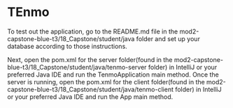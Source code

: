 # TEnmo
To test out the application, go to the README.md file in the mod2-capstone-blue-t3/18_Capstone/student/java folder and set up your database according to those instructions.

Next, open the pom.xml for the server folder(found in the mod2-capstone-blue-t3/18_Capstone/student/java/tenmo-server folder) in IntelliJ or your preferred Java IDE and run the TenmoApplication main method. Once the server is running, open the pom.xml for the client folder(found in the mod2-capstone-blue-t3/18_Capstone/student/java/tenmo-client folder) in IntelliJ or your preferred Java IDE and run the App main method.
